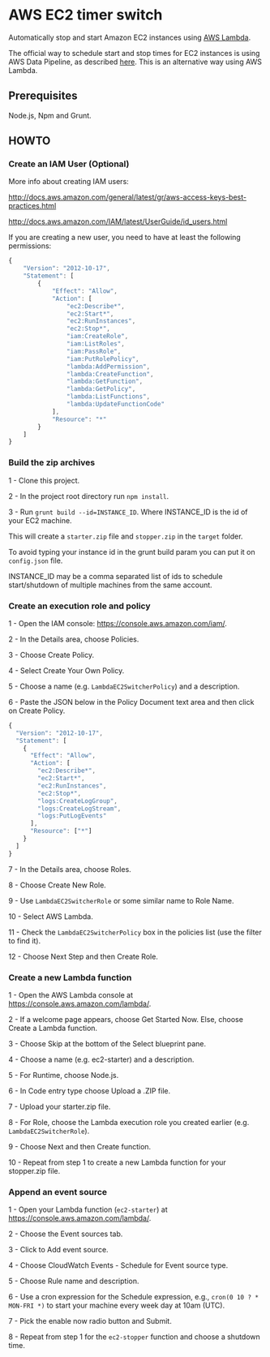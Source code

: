 # AWS EC2 timer switch
Automatically stop and start Amazon EC2 instances using [AWS Lambda](https://aws.amazon.com/lambda/).

The official way to schedule start and stop times for EC2 instances is using AWS Data Pipeline, as described [here](https://aws.amazon.com/premiumsupport/knowledge-center/stop-start-ec2-instances/).
This is an alternative way using AWS Lambda.

## Prerequisites

Node.js, Npm and Grunt.

## HOWTO

### Create an IAM User (Optional)

  More info about creating IAM users:

  http://docs.aws.amazon.com/general/latest/gr/aws-access-keys-best-practices.html
  
  http://docs.aws.amazon.com/IAM/latest/UserGuide/id_users.html
  
  If you are creating a new user, you need to have at least the following permissions:
  
  ```javascript
  {
      "Version": "2012-10-17",
      "Statement": [
          {
              "Effect": "Allow",
              "Action": [
                  "ec2:Describe*",
                  "ec2:Start*",
                  "ec2:RunInstances",
                  "ec2:Stop*",
                  "iam:CreateRole",
                  "iam:ListRoles",
                  "iam:PassRole",
                  "iam:PutRolePolicy",
                  "lambda:AddPermission",
                  "lambda:CreateFunction",
                  "lambda:GetFunction",
                  "lambda:GetPolicy",
                  "lambda:ListFunctions",
                  "lambda:UpdateFunctionCode"
              ],
              "Resource": "*"
          }
      ]
  }
  ```

### Build the zip archives

  1 - Clone this project.

  2 - In the project root directory run `npm install`.

  3 - Run `grunt build --id=INSTANCE_ID`. Where INSTANCE_ID is the id of your EC2 machine.
  
  This will create a `starter.zip` file and `stopper.zip` in the `target` folder.

  To avoid typing your instance id in the grunt build param you can put it on `config.json` file.
  
  INSTANCE_ID may be a comma separated list of ids to schedule start/shutdown of multiple machines from the same account.
  
### Create an execution role and policy

  1 - Open the IAM console: https://console.aws.amazon.com/iam/.
  
  2 - In the Details area, choose Policies.
  
  3 - Choose Create Policy.
  
  4 - Select Create Your Own Policy.
  
  5 - Choose a name (e.g. `LambdaEC2SwitcherPolicy`) and a description.
  
  6 - Paste the JSON below in the Policy Document text area and then click on Create Policy.
  
  ```javascript
  {
    "Version": "2012-10-17",
    "Statement": [
      {
        "Effect": "Allow",
        "Action": [
          "ec2:Describe*",
          "ec2:Start*",
          "ec2:RunInstances",
          "ec2:Stop*",
          "logs:CreateLogGroup",
          "logs:CreateLogStream",
          "logs:PutLogEvents"
        ],
        "Resource": ["*"]
      }
    ]
  }
  ```
  
  7 - In the Details area, choose Roles.
  
  8 - Choose Create New Role.
  
  9 - Use `LambdaEC2SwitcherRole` or some similar name to Role Name.
  
  10 - Select AWS Lambda.
  
  11 - Check the `LambdaEC2SwitcherPolicy` box in the policies list (use the filter to find it).
  
  12 - Choose Next Step and then Create Role.

### Create a new Lambda function

  1 - Open the AWS Lambda console at https://console.aws.amazon.com/lambda/.
  
  2 - If a welcome page appears, choose Get Started Now. Else, choose Create a Lambda function.
  
  3 - Choose Skip at the bottom of the Select blueprint pane.
  
  4 - Choose a name (e.g. ec2-starter) and a description.
  
  5 - For Runtime, choose Node.js.
  
  6 - In Code entry type choose Upload a .ZIP file.
  
  7 - Upload your starter.zip file.
  
  8 - For Role, choose the Lambda execution role you created earlier (e.g. `LambdaEC2SwitcherRole`).
  
  9 - Choose Next and then Create function.
  
  10 - Repeat from step 1 to create a new Lambda function for your stopper.zip file.
  
### Append an event source

  1 - Open your Lambda function (`ec2-starter`) at https://console.aws.amazon.com/lambda/.
  
  2 - Choose the Event sources tab.
  
  3 - Click to Add event source.
  
  4 - Choose CloudWatch Events - Schedule for Event source type.
  
  5 - Choose Rule name and description.
  
  6 - Use a cron expression for the Schedule expression, e.g., `cron(0 10 ? * MON-FRI *)` to start your machine every week day at 10am (UTC).
  
  7 - Pick the enable now radio button and Submit.
  
  8 - Repeat from step 1 for the `ec2-stopper` function and choose a shutdown time.
